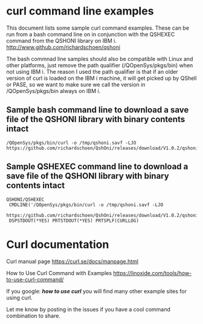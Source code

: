 # curl command line examples
This document lists some sample curl command examples. These can be run from a bash command line on in conjunction with the QSHEXEC command from the QSHONI library on IBM i. http://www.github.com/richardschoen/qshoni 

The bash commnad line samples should also be compatible with Linux and other platforms, just remove the path qualifier (/QOpenSys/pkgs/bin) when not using IBM i. The reason I used the path qualifier is that if an older version of curl is loaded on the IBM i machine, it will get picked up by QShell or PASE, so we want to make sure we call the version in /QOpenSys/pkgs/bin always on IBM i.

## Sample bash command line to download a save file of the QSHONI library with binary contents intact
```
/QOpenSys/pkgs/bin/curl -o /tmp/qshoni.savf -LJO https://github.com/richardschoen/QshOni/releases/download/V1.0.2/qshoni.sav
```

## Sample QSHEXEC command line to download a save file of the QSHONI library with binary contents intact
```
QSHONI/QSHEXEC 
 CMDLINE('/QOpenSys/pkgs/bin/curl -o /tmp/qshoni.savf -LJO 
 https://github.com/richardschoen/QshOni/releases/download/V1.0.2/qshoni.savf') 
 DSPSTDOUT(*YES) PRTSTDOUT(*YES) PRTSPLF(CURLLOG)                                  
```

# Curl documentation

Curl manual page
https://curl.se/docs/manpage.html

How to Use Curl Command with Examples
https://linoxide.com/tools/how-to-use-curl-command/

If you google: ***how to use curl*** you will find many other example sites for using curl. 

Let me know by posting in the issues if you have a cool command combination to share. 

